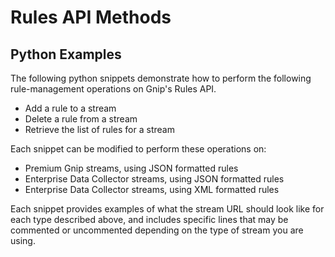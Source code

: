<h1>Rules API Methods</h1>
<h2>Python Examples</h2>
<p>The following python snippets demonstrate how to perform the following rule-management operations on Gnip's Rules API.
<ul>
	<li>
		Add a rule to a stream</li>
	<li>
		Delete a rule from a stream</li>
	<li>
		Retrieve the list of rules for a stream</li>
</ul>
</p>
<p>Each snippet can be modified to perform these operations on:
<ul>
	<li>
		Premium Gnip streams, using JSON formatted rules</li>
	<li>
		Enterprise Data Collector streams, using JSON formatted rules</li>
	<li>
		Enterprise Data Collector streams, using XML formatted rules</li>
</ul>
</p>
<p>Each snippet provides examples of what the stream URL should look like for each type described above, and includes specific lines that may be commented or uncommented depending on the type of stream you are using.</p>
